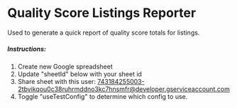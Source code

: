 # Quality Score Listings Reporter
Used to generate a quick report of quality score totals for listings.

##### Instructions:
1. Create new Google spreadsheet
2. Update "sheetId" below with your sheet id
3. Share sheet with this user: 743184255003-2tbvikqou0c38ruhrmddno3kc7hnsmfr@developer.gserviceaccount.com
4. Toggle "useTestConfig" to determine which config to use.
